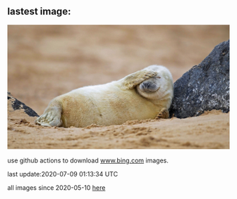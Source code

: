 ## lastest image:
![](images/NorfolkPups.jpg)

use github actions to download www.bing.com images.

last update:2020-07-09 01:13:34 UTC

all images since 2020-05-10 [here](https://github.com/counter2015/bing-daily-images/tree/master/images) 
